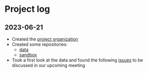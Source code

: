 # Project log

## 2023-06-21

- Created the [project organization](https://github.com/UNSAT3D)
- Created some repositories:
    - [data](https://github.com/UNSAT3D/sandbox)
    - [sandbox](https://github.com/UNSAT3D/sandbox)
- Took a first look at the data and found the following [issues](https://github.com/UNSAT3D/data/issues) to be discussed in our upcoming meeting